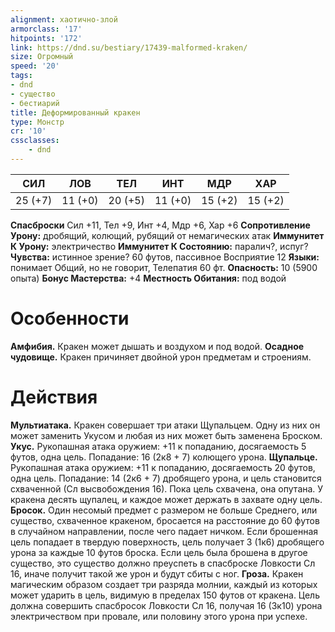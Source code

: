 ```yaml
---
alignment: хаотично-злой
armorclass: '17'
hitpoints: '172'
link: https://dnd.su/bestiary/17439-malformed-kraken/
size: Огромный
speed: '20'
tags:
- dnd
- существо
- бестиарий
title: Деформированный кракен
type: Монстр
cr: '10'
cssclasses:
    - dnd
---
```



| СИЛ | ЛОВ | ТЕЛ | ИНТ | МДР | ХАР |
|---|---|---|---|---|---|
| 25 (+7) | 11 (+0) | 20 (+5) | 11 (+0) | 15 (+2) | 15 (+2) |
**Спасброски** Сил +11, Тел +9, Инт +4, Мдр +6, Хар +6
**Сопротивление Урону:** дробящий, колющий, рубящий от немагических атак
**Иммунитет К Урону:** электричество
**Иммунитет К Состоянию:** паралич?, испуг?
**Чувства:** истинное зрение? 60 футов, пассивное Восприятие 12
**Языки:** понимает Общий, но не говорит, Телепатия 60 фт.
**Опасность:** 10 (5900 опыта)
**Бонус Мастерства:** +4
**Местность Обитания:** под водой


# Особенности
**Амфибия.** Кракен может дышать и воздухом и под водой.
**Осадное чудовище.** Кракен причиняет двойной урон предметам и строениям.


# Действия
**Мультиатака.** Кракен совершает три атаки Щупальцем. Одну из них он может заменить Укусом и любая из них может быть заменена Броском.
**Укус.** Рукопашная атака оружием: +11 к попаданию, досягаемость 5 футов, одна цель. Попадание: 16 (2к8 + 7) колющего урона.
**Щупальце.** Рукопашная атака оружием: +11 к попаданию, досягаемость 20 футов, одна цель. Попадание: 14 (2к6 + 7) дробящего урона, и цель становится схваченной (Сл высвобождения 16). Пока цель схвачена, она опутана. У кракена десять щупалец, и каждое может держать в захвате одну цель.
**Бросок.** Один несомый предмет с размером не больше Среднего, или существо, схваченное кракеном, бросается на расстояние до 60 футов в случайном направлении, после чего падает ничком. Если брошенная цель попадает в твердую поверхность, цель получает 3 (1к6) дробящего урона за каждые 10 футов броска. Если цель была брошена в другое существо, это существо должно преуспеть в спасброске Ловкости Сл 16, иначе получит такой же урон и будут сбиты с ног.
**Гроза.** Кракен магическим образом создает три разряда молнии, каждый из которых может ударить в цель, видимую в пределах 150 футов от кракена. Цель должна совершить спасбросок Ловкости Сл 16, получая 16 (3к10) урона электричеством при провале, или половину этого урона при успехе.